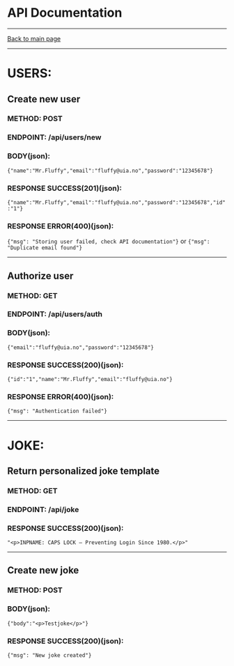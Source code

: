 # API Documentation

---

[Back to main page](https://github.com/iamlost82/MM200-Mod2_A1)

---
# USERS:

## Create new user
### METHOD: POST
### ENDPOINT: /api/users/new
### BODY(json):
```{"name":"Mr.Fluffy","email":"fluffy@uia.no","password":"12345678"}```
### RESPONSE SUCCESS(201)(json):
```{"name":"Mr.Fluffy","email":"fluffy@uia.no","password":"12345678","id":"1"}```
### RESPONSE ERROR(400)(json):
```{"msg": "Storing user failed, check API documentation"}```
or
```{"msg": "Duplicate email found"}```

---

## Authorize user
### METHOD: GET
### ENDPOINT: /api/users/auth
### BODY(json):
```{"email":"fluffy@uia.no","password":"12345678"}```
### RESPONSE SUCCESS(200)(json): 
```{"id":"1","name":"Mr.Fluffy","email":"fluffy@uia.no"}```
### RESPONSE ERROR(400)(json):
```{"msg": "Authentication failed"}```

---

# JOKE:

## Return personalized joke template
### METHOD: GET
### ENDPOINT: /api/joke
### RESPONSE SUCCESS(200)(json):
```"<p>INPNAME: CAPS LOCK – Preventing Login Since 1980.</p>"```

---

## Create new joke
### METHOD: POST
### BODY(json):
```{"body":"<p>Testjoke</p>"}```
### RESPONSE SUCCESS(200)(json):
```{"msg": "New joke created"}```